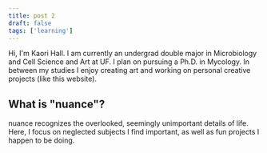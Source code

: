 ```yaml
---
title: post 2
draft: false
tags: ['learning']
---
```


Hi, I'm Kaori Hall. I am currently an undergrad double major in Microbiology and Cell Science and Art at UF. I plan on pursuing a Ph.D. in Mycology. In between my studies I enjoy creating art and working on personal creative projects (like this website).

## What is "nuance"?

nuance recognizes the overlooked, seemingly unimportant details of life. Here, I focus on neglected subjects I find important, as well as fun projects I happen to be doing.
